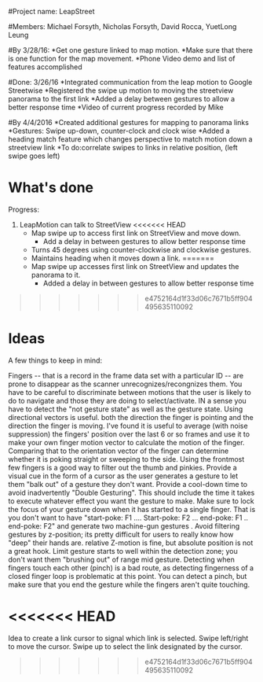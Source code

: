 #Project name: LeapStreet

#Members: 
Michael Forsyth, Nicholas Forsyth, David Rocca, YuetLong Leung  

#By 3/28/16:
   *Get one gesture linked to map motion.
   *Make sure that there is one function for the map movement.
   *Phone Video demo and list of features accomplished

#Done: 3/26/16
   *Integrated communication from the leap motion to Google Streetwise
   *Registered the swipe up motion to moving the streetview panorama to the first link
   *Added a delay between gestures to allow a better response time
   *Video of current progress recorded by Mike

#By 4/4/2016
   *Created additional gestures for mapping to panorama links
   *Gestures: Swipe up-down, counter-clock and clock wise
   *Added a heading match feature which changes perspective to match motion down a streetview link
   *To do:correlate swipes to links in relative position, (left swipe goes left)



# What's done

Progress: 

1. LeapMotion can talk to StreetView
<<<<<<< HEAD
   * Map swipe up to access first link on StreetView and move down.
       * Add a delay in between gestures to allow better response time
   * Turns 45 degrees using counter-clockwise and clockwise gestures.
   * Maintains heading when it moves down a link.
=======
   * Map swipe up accesses first link on StreetView and updates the panorama to it.
       * Added a delay in between gestures to allow better response time
>>>>>>> e4752164d1f33d06c7671b5ff904495635110092

# Ideas

A few things to keep in mind:

Fingers -- that is a record in the frame data set with a particular ID -- are prone to disappear as the scanner unrecognizes/recongnizes them.
You have to be careful to discriminate between motions that the user is likely to do to navigate and those they are doing to select/activate. IN a sense you have to detect the "not gesture state" as well as the gesture state.
Using directional vectors is useful. both the direction the finger is pointing and the direction the finger is moving. I've found it is useful to average (with noise suppression) the fingers' position over the last 6 or so frames and use it to make your own finger motion vector to calculate the motion of the finger. Comparing that to the orientation vector of the finger can determine whether it is poking straight or sweeping to the side.
Using the frontmost few fingers is a good way to filter out the thumb and pinkies.
Provide a visual cue in the form of a cursor as the user generates a gesture to let them "balk out" of a gesture they don't want.
Provide a cool-down time to avoid inadvertently "Double Gesturing". This should include the time it takes to execute whatever effect you want the gesture to make.
Make sure to lock the focus of your gesture down when it has started to a single finger. That is you don't want to have "start-poke: F1 .... Start-poke: F2 ... end-poke: F1 .. end-poke: F2" and generate two machine-gun gestures .
Avoid filtering gestures by z-position; its pretty difficult for users to really know how "deep" their hands are. relative Z-motion is fine, but absolute position is not a great hook.
Limit gesture starts to well within the detection zone; you don't want them "brushing out" of range mid gesture.
Detecting when fingers touch each other (pinch) is a bad route, as detecting fingerness of a closed finger loop is problematic at this point. You can detect a pinch, but make sure that you end the gesture while the fingers aren't quite touching.

<<<<<<< HEAD
=======
Idea to create a link cursor to signal which link is selected. Swipe left/right to move the cursor. Swipe up to select the link designated by the cursor. 
>>>>>>> e4752164d1f33d06c7671b5ff904495635110092
